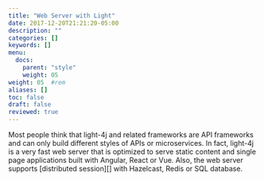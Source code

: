 ```yaml
---
title: "Web Server with Light"
date: 2017-12-20T21:21:20-05:00
description: ""
categories: []
keywords: []
menu:
  docs:
    parent: "style"
    weight: 05
weight: 05	#rem
aliases: []
toc: false
draft: false
reviewed: true
---
```


Most people think that light-4j and related frameworks are API frameworks and can only build different styles of APIs or microservices. In fact, light-4j is a very fast web server that is optimized to serve static content and single page applications built with Angular, React or Vue. Also, the web server supports [distributed session][]  with Hazelcast, Redis or SQL database.

[distributed sessions]: /style/light-session-4j/
